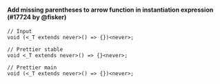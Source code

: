 #### Add missing parentheses to arrow function in instantiation expression (#17724 by @fisker)

<!-- prettier-ignore -->
```tsx
// Input
void (<_T extends never>() => {})<never>;

// Prettier stable
void <_T extends never>() => {}<never>;

// Prettier main
void (<_T extends never>() => {})<never>;
```
